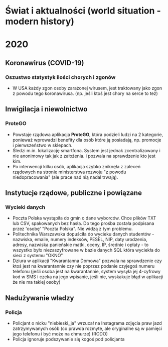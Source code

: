 # Świat i aktualności (world situation - modern history)

# 2020
## Koronawirus (COVID-19)
### Oszustwo statystyk ilości chorych i zgonów
- W USA każdy zgon osoby zarażonej wirusem, jest traktowany jako zgon z powodu tego koronawirusa. (np. jeśli ktoś jest chory na serce to też) 

## Inwigilacja i niewolnictwo
### ProteGO
- Powstaje rządowa aplikacja **ProteGO**, która podzieli ludzi na 2 kategorie, ponieważ wprowadzi benefity dla osób które ją posiadają, np. promocje i pierwszeństwo w sklepach.
- Śledzi m.in. lokalizację smartfona. System jest jednak zcentralizowany i nie anonimowy tak jak z założenia. i pozwala na sprawdzenie kto jest kim.
- Po interwencji kilku osób, aplikacja szybko zniknęła z zaleceń rządowych na stronie ministerstwa rozwoju "z powodu niedopracowania" (ale prace nad nią nadal trwają).


## Instytucje rządowe, publiczne i powiązane
### Wycieki danych
- Poczta Polska wystąpiła do gmin o dane wyborców. Chce plików TXT lub CSV, spakowanych bez hasła. Do tego prośba została podpisana przez 'osobę' "Poczta Polska". Nie widzą z tym problemu.
- Politechnika Warszawska dopuściła do wycieku danych studentów - nazwiska, emaile, numery indeksów, PESEL, NIP, daty urodzenia, adresy, nazwiska panieńskie matki, oceny, IP, średnie i opłaty - to wszystko było niezaszyfrowane w bazie danych SQL która wyciekła do sieci z systemu "OKNO"
- Dziura w aplikacji "Kwarantanna Domowa" pozwala na sprawdzenie czy ktoś jest na kwarantannie czy nie poprzez podanie czyjegoś numeru telefonu (jeśli osoba jest na kwarantannie, system wysyła jej 4-cyfrowy kod w SMS i czeka na jego wpisanie, jeśli nie, wyskakuje błąd w aplikacji że nie ma takiej osoby)

## Nadużywanie władzy
### Policja
- Policjant o nicku "niebieski_ja" wrzucał na Instagrama zdjęcia praw jazd zatrzymywanych osób (co prawda rozmyte, ale oryginalne są w pamięci jego telefonu i być może na chmurze) (RODO)
- Policja ignoruje podszywanie się kogoś pod policjanta